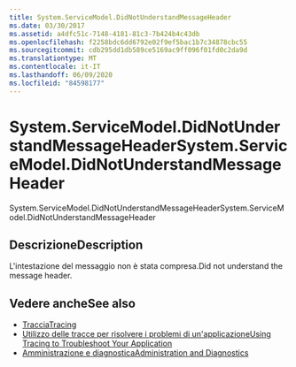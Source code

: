 ```yaml
---
title: System.ServiceModel.DidNotUnderstandMessageHeader
ms.date: 03/30/2017
ms.assetid: a4dfc51c-7148-4181-81c3-7b424b4c43db
ms.openlocfilehash: f2258bdc6dd6792e02f9ef5bac1b7c34878cbc55
ms.sourcegitcommit: cdb295dd1db589ce5169ac9ff096f01fd0c2da9d
ms.translationtype: MT
ms.contentlocale: it-IT
ms.lasthandoff: 06/09/2020
ms.locfileid: "84598177"
---
```

# <a name="systemservicemodeldidnotunderstandmessageheader"></a><span data-ttu-id="2339f-102">System.ServiceModel.DidNotUnderstandMessageHeader</span><span class="sxs-lookup"><span data-stu-id="2339f-102">System.ServiceModel.DidNotUnderstandMessageHeader</span></span>
<span data-ttu-id="2339f-103">System.ServiceModel.DidNotUnderstandMessageHeader</span><span class="sxs-lookup"><span data-stu-id="2339f-103">System.ServiceModel.DidNotUnderstandMessageHeader</span></span>  
  
## <a name="description"></a><span data-ttu-id="2339f-104">Descrizione</span><span class="sxs-lookup"><span data-stu-id="2339f-104">Description</span></span>  
 <span data-ttu-id="2339f-105">L'intestazione del messaggio non è stata compresa.</span><span class="sxs-lookup"><span data-stu-id="2339f-105">Did not understand the message header.</span></span>  
  
## <a name="see-also"></a><span data-ttu-id="2339f-106">Vedere anche</span><span class="sxs-lookup"><span data-stu-id="2339f-106">See also</span></span>

- [<span data-ttu-id="2339f-107">Traccia</span><span class="sxs-lookup"><span data-stu-id="2339f-107">Tracing</span></span>](index.md)
- [<span data-ttu-id="2339f-108">Utilizzo delle tracce per risolvere i problemi di un'applicazione</span><span class="sxs-lookup"><span data-stu-id="2339f-108">Using Tracing to Troubleshoot Your Application</span></span>](using-tracing-to-troubleshoot-your-application.md)
- [<span data-ttu-id="2339f-109">Amministrazione e diagnostica</span><span class="sxs-lookup"><span data-stu-id="2339f-109">Administration and Diagnostics</span></span>](../index.md)
